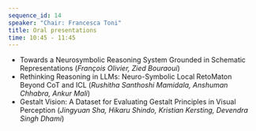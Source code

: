 ```yaml
---
sequence_id: 14
speaker: "Chair: Francesca Toni"
title: Oral presentations
time: 10:45 - 11:45
---
```


- Towards a Neurosymbolic Reasoning System Grounded in Schematic Representations (_François Olivier, Zied Bouraoui_)
- Rethinking Reasoning in LLMs: Neuro-Symbolic Local RetoMaton Beyond CoT and ICL (_Rushitha Santhoshi Mamidala, Anshuman Chhabra, Ankur Mali_)
- Gestalt Vision: A Dataset for Evaluating Gestalt Principles in Visual Perception (_Jingyuan Sha, Hikaru Shindo, Kristian Kersting, Devendra Singh Dhami_)
